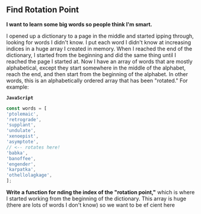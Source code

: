 ## Find Rotation Point


__I want to learn some big words so people think I'm smart.__

I opened up a dictionary to a page in the middle and started ipping through, looking
for words I didn't know. I put each word I didn't know at increasing indices in a huge
array I created in memory. When I reached the end of the dictionary, I started from
the beginning and did the same thing until I reached the page I started at.
Now I have an array of words that are mostly alphabetical, except they start
somewhere in the middle of the alphabet, reach the end, and then start from the
beginning of the alphabet. In other words, this is an alphabetically ordered array that
has been "rotated." For example:

__`JavaScript`__
```js
const words = [
'ptolemaic',
'retrograde',
'supplant',
'undulate',
'xenoepist',
'asymptote',
// <-- rotates here!
'babka',
'banoffee',
'engender',
'karpatka',
'othellolagkage',
];
```

__Write a function for nding the index of the "rotation point,"__ which is where I
started working from the beginning of the dictionary. This array is huge (there are
lots of words I don't know) so we want to be ef cient here
